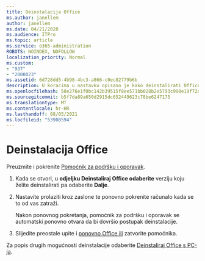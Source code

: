 ```yaml
---
title: Deinstalacija Office
ms.author: janellem
author: janellem
ms.date: 04/21/2020
ms.audience: ITPro
ms.topic: article
ms.service: o365-administration
ROBOTS: NOINDEX, NOFOLLOW
localization_priority: Normal
ms.custom:
- "937"
- "2000023"
ms.assetid: 6d728dd5-4b98-4bc3-a866-c0ec82779b6b
description: U koracima u nastavku opisano je kako deinstalirati Office s PC-ja.
ms.openlocfilehash: 50e276e1f0bc142b39515f8ee571bb028b2e5793c990e19f72da5b88ea81c848
ms.sourcegitcommit: b5f7da89a650d2915dc652449623c78be6247175
ms.translationtype: MT
ms.contentlocale: hr-HR
ms.lasthandoff: 08/05/2021
ms.locfileid: "53908594"
---
```

# <a name="uninstall-office"></a>Deinstalacija Office

Preuzmite i pokrenite [Pomoćnik za podršku i oporavak](https://aka.ms/SARA-OfficeUninstall-Alchemy).
  
1. Kada se otvori, u **odjeljku Deinstaliraj Office odaberite** verziju koju želite deinstalirati pa odaberite **Dalje**.

2. Nastavite prolaziti kroz zaslone te ponovno pokrenite računalo kada se to od vas zatraži.

    Nakon ponovnog pokretanja, pomoćnik za podršku i oporavak se automatski ponovno otvara da bi dovršio postupak deinstalacije.

3. Slijedite preostale upite i [ponovno Office ili](https://portal.office.com/OLS/MySoftware.aspx) zatvorite pomoćnika.

Za popis drugih mogućnosti deinstalacije odaberite [Deinstaliraj Office s PC-ja](https://support.office.com/article/9dd49b83-264a-477a-8fcc-2fdf5dbf61d8?wt.mc_id=Alchemy_ClientDIA).
  